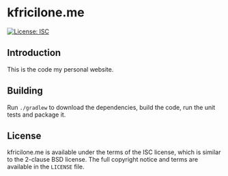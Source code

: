 # kfricilone.me

[![License: ISC](https://img.shields.io/badge/License-ISC-blue.svg)](https://opensource.org/licenses/ISC)

## Introduction

This is the code my personal website.

## Building

Run `./gradlew` to download the dependencies, build the code, run the unit tests
and package it.

## License

kfricilone.me is available under the terms of the ISC license, which is similar
to the 2-clause BSD license. The full copyright notice and terms are available
in the `LICENSE` file.
